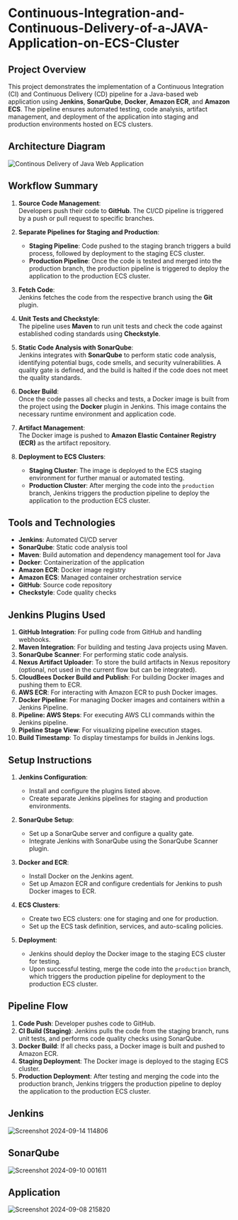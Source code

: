 # Continuous-Integration-and-Continuous-Delivery-of-a-JAVA-Application-on-ECS-Cluster

## Project Overview

This project demonstrates the implementation of a Continuous Integration (CI) and Continuous Delivery (CD) pipeline for a Java-based web application using **Jenkins**, **SonarQube**, **Docker**, **Amazon ECR**, and **Amazon ECS**. The pipeline ensures automated testing, code analysis, artifact management, and deployment of the application into staging and production environments hosted on ECS clusters.

## Architecture Diagram

![Continous Delivery of Java Web Application](https://github.com/user-attachments/assets/7d100eab-4955-48c5-acb9-086e159503cf)

## Workflow Summary

1. **Source Code Management**:  
   Developers push their code to **GitHub**. The CI/CD pipeline is triggered by a push or pull request to specific branches.

2. **Separate Pipelines for Staging and Production**:  
   - **Staging Pipeline**: Code pushed to the staging branch triggers a build process, followed by deployment to the staging ECS cluster.
   - **Production Pipeline**: Once the code is tested and merged into the production branch, the production pipeline is triggered to deploy the application to the production ECS cluster.

3. **Fetch Code**:  
   Jenkins fetches the code from the respective branch using the **Git** plugin.

4. **Unit Tests and Checkstyle**:  
   The pipeline uses **Maven** to run unit tests and check the code against established coding standards using **Checkstyle**.

5. **Static Code Analysis with SonarQube**:  
   Jenkins integrates with **SonarQube** to perform static code analysis, identifying potential bugs, code smells, and security vulnerabilities. A quality gate is defined, and the build is halted if the code does not meet the quality standards.

6. **Docker Build**:  
   Once the code passes all checks and tests, a Docker image is built from the project using the **Docker** plugin in Jenkins. This image contains the necessary runtime environment and application code.

7. **Artifact Management**:  
   The Docker image is pushed to **Amazon Elastic Container Registry (ECR)** as the artifact repository.

8. **Deployment to ECS Clusters**:  
   - **Staging Cluster**: The image is deployed to the ECS staging environment for further manual or automated testing.
   - **Production Cluster**: After merging the code into the `production` branch, Jenkins triggers the production pipeline to deploy the application to the production ECS cluster.

## Tools and Technologies

- **Jenkins**: Automated CI/CD server
- **SonarQube**: Static code analysis tool
- **Maven**: Build automation and dependency management tool for Java
- **Docker**: Containerization of the application
- **Amazon ECR**: Docker image registry
- **Amazon ECS**: Managed container orchestration service
- **GitHub**: Source code repository
- **Checkstyle**: Code quality checks

## Jenkins Plugins Used

1. **GitHub Integration**: For pulling code from GitHub and handling webhooks.
2. **Maven Integration**: For building and testing Java projects using Maven.
3. **SonarQube Scanner**: For performing static code analysis.
4. **Nexus Artifact Uploader**: To store the build artifacts in Nexus repository (optional, not used in the current flow but can be integrated).
5. **CloudBees Docker Build and Publish**: For building Docker images and pushing them to ECR.
6. **AWS ECR**: For interacting with Amazon ECR to push Docker images.
7. **Docker Pipeline**: For managing Docker images and containers within a Jenkins Pipeline.
8. **Pipeline: AWS Steps**: For executing AWS CLI commands within the Jenkins pipeline.
9. **Pipeline Stage View**: For visualizing pipeline execution stages.
10. **Build Timestamp**: To display timestamps for builds in Jenkins logs.

## Setup Instructions

1. **Jenkins Configuration**:
   - Install and configure the plugins listed above.
   - Create separate Jenkins pipelines for staging and production environments.

2. **SonarQube Setup**:
   - Set up a SonarQube server and configure a quality gate.
   - Integrate Jenkins with SonarQube using the SonarQube Scanner plugin.

3. **Docker and ECR**:
   - Install Docker on the Jenkins agent.
   - Set up Amazon ECR and configure credentials for Jenkins to push Docker images to ECR.

4. **ECS Clusters**:
   - Create two ECS clusters: one for staging and one for production.
   - Set up the ECS task definition, services, and auto-scaling policies.

5. **Deployment**:
   - Jenkins should deploy the Docker image to the staging ECS cluster for testing.
   - Upon successful testing, merge the code into the `production` branch, which triggers the production pipeline for deployment to the production ECS cluster.

## Pipeline Flow

1. **Code Push**: Developer pushes code to GitHub.
2. **CI Build (Staging)**: Jenkins pulls the code from the staging branch, runs unit tests, and performs code quality checks using SonarQube.
3. **Docker Build**: If all checks pass, a Docker image is built and pushed to Amazon ECR.
4. **Staging Deployment**: The Docker image is deployed to the staging ECS cluster.
5. **Production Deployment**: After testing and merging the code into the production branch, Jenkins triggers the production pipeline to deploy the application to the production ECS cluster.

## Jenkins
![Screenshot 2024-09-14 114806](https://github.com/user-attachments/assets/ccd12422-c4a5-4dfe-a57a-bb1ce1c43008)

## SonarQube
![Screenshot 2024-09-10 001611](https://github.com/user-attachments/assets/15511c40-0f08-476a-bae4-88ef1cd7fa93)

## Application
![Screenshot 2024-09-08 215820](https://github.com/user-attachments/assets/f605243d-6f93-4fa4-bca8-a868c1177157)
